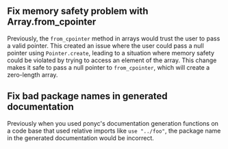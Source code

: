 ## Fix memory safety problem with Array.from_cpointer

Previously, the `from_cpointer` method in arrays would trust the user to pass a valid pointer. This created an issue where the user could pass a null pointer using `Pointer.create`, leading to a situation where memory safety could be violated by trying to access an element of the array. This change makes it safe to pass a null pointer to `from_cpointer`, which will create a zero-length array.

## Fix bad package names in generated documentation

Previously when you used ponyc's documentation generation functions on a code base that used relative imports like `use "../foo"`, the package name in the generated documentation would be incorrect.

